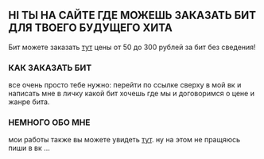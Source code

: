 ## HI ТЫ НА САЙТЕ ГДЕ МОЖЕШЬ ЗАКАЗАТЬ БИТ ДЛЯ ТВОЕГО БУДУЩЕГО ХИТА 

Бит можете заказать  [тут](https://github.com/Max86634/music.github.io/edit/gh-pages/index.md) цены от 50 до 300 рублей за бит без сведения!



### КАК ЗАКАЗАТЬ БИТ

все очень просто тебе нужно:
перейти по ссылке сверху в мой вк и написать мне в личку какой бит хочешь где мы и договоримся о цене и жанре бита.




### НЕМНОГО ОБО МНЕ
мои работы также вы можете увидеть [тут](https://github.com/Max86634/music.github.io/settings/pages). ну на этом не пращяюсь пиши в вк ...

